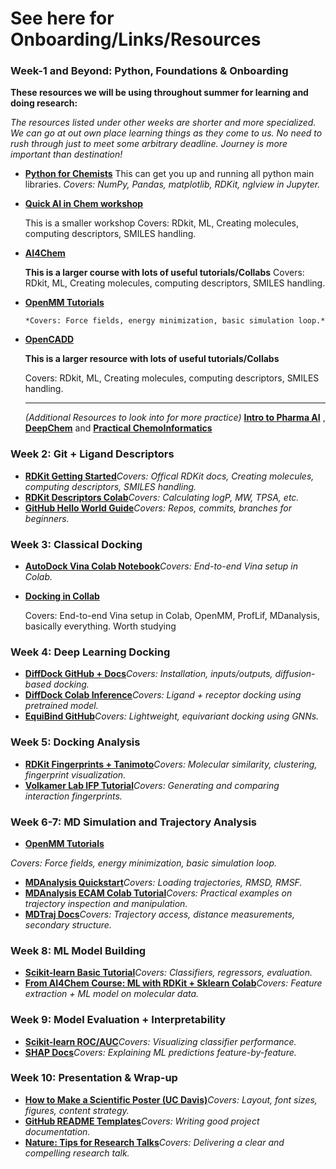 # See here for Onboarding/Links/Resources

### Week-1 and Beyond: Python, Foundations & Onboarding

**These resources we will be using throughout summer for learning and doing research:**

*The resources listed under other weeks are shorter and more specialized. We can go at out own place learning things as they come to us. No need to rush through just to meet some arbitrary deadline. Journey is more important than destination!*

- [**Python for Chemists**](https://weisscharlesj.github.io/SciCompforChemists/notebooks/introduction/intro.html)
  This can get you up and running all python main libraries. *Covers: NumPy, Pandas, matplotlib, RDKit, nglview in Jupyter.*

- [**Quick AI in Chem workshop**](https://github.com/volkamerlab/ai_in_chemistry_workshop?utm_source=chatgpt.com)

  This is a smaller workshop Covers: RDkit, ML, Creating molecules, computing descriptors, SMILES handling.

- [**AI4Chem**](https://schwallergroup.github.io/ai4chem_course/)

  **This is a larger course with lots of useful tutorials/Collabs** Covers: RDkit, ML, Creating molecules, computing descriptors, SMILES handling.

- [**OpenMM Tutorials**](https://github.com/molmod/openmm-tutorial-msbs)

      *Covers: Force fields, energy minimization, basic simulation loop.*

- [**OpenCADD**](https://projects.volkamerlab.org/teachopencadd/)

  **This is a larger resource with lots of useful tutorials/Collabs**

  Covers: RDkit, ML, Creating molecules, computing descriptors, SMILES handling.

  ---

  *(Additional Resources to look into for more practice)* [**Intro to Pharma AI**](https://github.com/kochgroup/intro_pharma_ai?tab=readme-ov-file) , [**DeepChem**](https://github.com/deepchem/deepchem/tree/master/examples/tutorials)  and [**Practical ChemoInformatics**](https://github.com/PatWalters/practical_cheminformatics_tutorials?tab=readme-ov-file)

### Week 2: Git + Ligand Descriptors

- [**RDKit Getting Started**](https://www.rdkit.org/docs/GettingStartedInPython.html)*Covers: Offical RDKit docs, Creating molecules, computing descriptors, SMILES handling.*
- [**RDKit Descriptors Colab**](https://colab.research.google.com/github/rdkit/rdkit/blob/master/Docs/Book/Chapters/Chapter02.ipynb)*Covers: Calculating logP, MW, TPSA, etc.*
- [**GitHub Hello World Guide**](https://guides.github.com/activities/hello-world/)*Covers: Repos, commits, branches for beginners.*

### Week 3: Classical Docking

- [**AutoDock Vina Colab Notebook**](https://colab.research.google.com/github/RyanZR/labodock/blob/main/notebooks/basic_molecular_docking.ipynb)*Covers: End-to-end Vina setup in Colab.*

- [**Docking in Collab**](https://colab.research.google.com/github/kimjc95/computational-chemistry/blob/main/Docking_in_Colab.ipynb#scrollTo=H6oR4A5uT1nI)

  Covers: End-to-end Vina setup in Colab, OpenMM, ProfLif, MDanalysis, basically everything. Worth studying

### Week 4: Deep Learning Docking

- [**DiffDock GitHub + Docs**](https://github.com/gcorso/DiffDock)*Covers: Installation, inputs/outputs, diffusion-based docking.*
- [**DiffDock Colab Inference**](https://colab.research.google.com/drive/1nvCyQkbO-TwXZKJ0RCShVEym1aFWxlkX)*Covers: Ligand + receptor docking using pretrained model.*
- [**EquiBind GitHub**](https://github.com/HannesStark/EquiBind)*Covers: Lightweight, equivariant docking using GNNs.*

### Week 5: Docking Analysis

- [**RDKit Fingerprints + Tanimoto**](https://www.youtube.com/watch?v=_uqEN_UJJZs)*Covers: Molecular similarity, clustering, fingerprint visualization.*
- [**Volkamer Lab IFP Tutorial**](https://projects.volkamerlab.org/teachopencadd/talktorials/T026_kinase_similarity_ifp.html)*Covers: Generating and comparing interaction fingerprints.*

### Week 6-7: MD Simulation and Trajectory Analysis

- [**OpenMM Tutorials**](https://github.com/molmod/openmm-tutorial-msbs)

*Covers: Force fields, energy minimization, basic simulation loop.*

- [**MDAnalysis Quickstart**](https://www.mdanalysis.org/pages/quickstart.html)*Covers: Loading trajectories, RMSD, RMSF.*
- [**MDAnalysis ECAM Colab Tutorial**](https://github.com/MDAnalysis/WorkshopMDMLEdinburgh2022)*Covers: Practical examples on trajectory inspection and manipulation.*
- [**MDTraj Docs**](http://mdtraj.org/1.9.4/index.html)*Covers: Trajectory access, distance measurements, secondary structure.*



### Week 8: ML Model Building

- [**Scikit-learn Basic Tutorial**](https://inria.github.io/scikit-learn-mooc/)*Covers: Classifiers, regressors, evaluation.*
- [**From AI4Chem Course: ML with RDKit + Sklearn Colab**](https://colab.research.google.com/github/schwallergroup/ai4chem_course/blob/main/notebooks/02%20-%20Supervised%20Learning/training_and_evaluating_ml_models.ipynb)*Covers: Feature extraction + ML model on molecular data.*

### Week 9: Model Evaluation + Interpretability

- [**Scikit-learn ROC/AUC**](https://scikit-learn.org/stable/auto_examples/model_selection/plot_roc.html)*Covers: Visualizing classifier performance.*
- [**SHAP Docs**](https://shap.readthedocs.io/en/latest/)*Covers: Explaining ML predictions feature-by-feature.*

### Week 10: Presentation & Wrap-up

- [**How to Make a Scientific Poster (UC Davis)**](https://urc.ucdavis.edu/creating-effective-academic-posters)*Covers: Layout, font sizes, figures, content strategy.*
- [**GitHub README Templates**](https://github.com/dbader/readme-template)*Covers: Writing good project documentation.*
- [**Nature: Tips for Research Talks**](https://www.nature.com/articles/d41586-021-01674-9)*Covers: Delivering a clear and compelling research talk.*